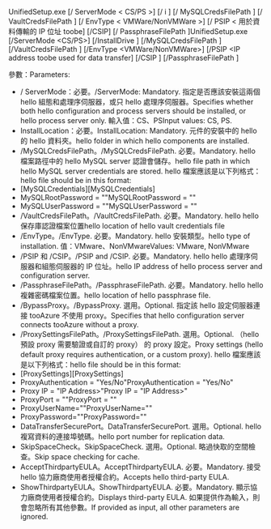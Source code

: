 <span data-ttu-id="abb1c-101">UnifiedSetup.exe [/ ServerMode < CS/PS >] [/ i <DriveLetter>] [/ MySQLCredsFilePath <MySQL credentials file path>] [/ VaultCredsFilePath <Vault credentials file path>] [/ EnvType < VMWare/NonVMWare >] [/ PSIP < 用於資料傳輸的 IP 位址 toobe] [/CSIP<IP address of CS toobe registered with>] [/ PassphraseFilePath <Passphrase file path>]</span><span class="sxs-lookup"><span data-stu-id="abb1c-101">UnifiedSetup.exe [/ServerMode <CS/PS>] [/InstallDrive <DriveLetter>] [/MySQLCredsFilePath <MySQL credentials file path>] [/VaultCredsFilePath <Vault credentials file path>] [/EnvType <VMWare/NonVMWare>] [/PSIP <IP address toobe used for data transfer] [/CSIP <IP address of CS toobe registered with>] [/PassphraseFilePath <Passphrase file path>]</span></span>

<span data-ttu-id="abb1c-102">參數：</span><span class="sxs-lookup"><span data-stu-id="abb1c-102">Parameters:</span></span>

* <span data-ttu-id="abb1c-103">/ ServerMode：必要。</span><span class="sxs-lookup"><span data-stu-id="abb1c-103">/ServerMode: Mandatory.</span></span> <span data-ttu-id="abb1c-104">指定是否應該安裝這兩個 hello 組態和處理序伺服器，或只 hello 處理序伺服器。</span><span class="sxs-lookup"><span data-stu-id="abb1c-104">Specifies whether both hello configuration and process servers should be installed, or hello process server only.</span></span> <span data-ttu-id="abb1c-105">輸入值：CS、PS</span><span class="sxs-lookup"><span data-stu-id="abb1c-105">Input values: CS, PS.</span></span>
* <span data-ttu-id="abb1c-106">InstallLocation：必要。</span><span class="sxs-lookup"><span data-stu-id="abb1c-106">InstallLocation: Mandatory.</span></span> <span data-ttu-id="abb1c-107">元件的安裝中的 hello 的 hello 資料夾。</span><span class="sxs-lookup"><span data-stu-id="abb1c-107">hello folder in which hello components are installed.</span></span>
* <span data-ttu-id="abb1c-108">/MySQLCredsFilePath。</span><span class="sxs-lookup"><span data-stu-id="abb1c-108">/MySQLCredsFilePath.</span></span> <span data-ttu-id="abb1c-109">必要。</span><span class="sxs-lookup"><span data-stu-id="abb1c-109">Mandatory.</span></span> <span data-ttu-id="abb1c-110">hello 檔案路徑中的 hello MySQL server 認證會儲存。</span><span class="sxs-lookup"><span data-stu-id="abb1c-110">hello file path in which hello MySQL server credentials are stored.</span></span> <span data-ttu-id="abb1c-111">hello 檔案應該是以下列格式：</span><span class="sxs-lookup"><span data-stu-id="abb1c-111">hello file should be in this format:</span></span>
* <span data-ttu-id="abb1c-112">[MySQLCredentials]</span><span class="sxs-lookup"><span data-stu-id="abb1c-112">[MySQLCredentials]</span></span>
* <span data-ttu-id="abb1c-113">MySQLRootPassword = "<Password>"</span><span class="sxs-lookup"><span data-stu-id="abb1c-113">MySQLRootPassword = "<Password>"</span></span>
* <span data-ttu-id="abb1c-114">MySQLUserPassword = "<Password>"</span><span class="sxs-lookup"><span data-stu-id="abb1c-114">MySQLUserPassword = "<Password>"</span></span>
* <span data-ttu-id="abb1c-115">/VaultCredsFilePath。</span><span class="sxs-lookup"><span data-stu-id="abb1c-115">/VaultCredsFilePath.</span></span> <span data-ttu-id="abb1c-116">必要。</span><span class="sxs-lookup"><span data-stu-id="abb1c-116">Mandatory.</span></span> <span data-ttu-id="abb1c-117">hello hello 保存庫認證檔案位置</span><span class="sxs-lookup"><span data-stu-id="abb1c-117">hello location of hello vault credentials file</span></span>
* <span data-ttu-id="abb1c-118">/EnvType。</span><span class="sxs-lookup"><span data-stu-id="abb1c-118">/EnvType.</span></span> <span data-ttu-id="abb1c-119">必要。</span><span class="sxs-lookup"><span data-stu-id="abb1c-119">Mandatory.</span></span> <span data-ttu-id="abb1c-120">hello 安裝類型。</span><span class="sxs-lookup"><span data-stu-id="abb1c-120">hello type of installation.</span></span> <span data-ttu-id="abb1c-121">值：VMware、NonVMware</span><span class="sxs-lookup"><span data-stu-id="abb1c-121">Values: VMware, NonVMware</span></span>
* <span data-ttu-id="abb1c-122">/PSIP 和 /CSIP。</span><span class="sxs-lookup"><span data-stu-id="abb1c-122">/PSIP and /CSIP.</span></span> <span data-ttu-id="abb1c-123">必要。</span><span class="sxs-lookup"><span data-stu-id="abb1c-123">Mandatory.</span></span> <span data-ttu-id="abb1c-124">hello hello 處理序伺服器和組態伺服器的 IP 位址。</span><span class="sxs-lookup"><span data-stu-id="abb1c-124">hello IP address of hello process server and configuration server.</span></span>
* <span data-ttu-id="abb1c-125">/PassphraseFilePath。</span><span class="sxs-lookup"><span data-stu-id="abb1c-125">/PassphraseFilePath.</span></span> <span data-ttu-id="abb1c-126">必要。</span><span class="sxs-lookup"><span data-stu-id="abb1c-126">Mandatory.</span></span> <span data-ttu-id="abb1c-127">hello hello 複雜密碼檔案位置。</span><span class="sxs-lookup"><span data-stu-id="abb1c-127">hello location of hello passphrase file.</span></span>
* <span data-ttu-id="abb1c-128">/BypassProxy。</span><span class="sxs-lookup"><span data-stu-id="abb1c-128">/BypassProxy.</span></span> <span data-ttu-id="abb1c-129">選用。</span><span class="sxs-lookup"><span data-stu-id="abb1c-129">Optional.</span></span> <span data-ttu-id="abb1c-130">指定該 hello 設定伺服器連接 tooAzure 不使用 proxy。</span><span class="sxs-lookup"><span data-stu-id="abb1c-130">Specifies that hello configuration server connects tooAzure without a proxy.</span></span>
* <span data-ttu-id="abb1c-131">/ProxySettingsFilePath。</span><span class="sxs-lookup"><span data-stu-id="abb1c-131">/ProxySettingsFilePath.</span></span> <span data-ttu-id="abb1c-132">選用。</span><span class="sxs-lookup"><span data-stu-id="abb1c-132">Optional.</span></span> <span data-ttu-id="abb1c-133">（hello 預設 proxy 需要驗證或自訂的 proxy） 的 proxy 設定。</span><span class="sxs-lookup"><span data-stu-id="abb1c-133">Proxy settings (hello default proxy requires authentication, or a custom proxy).</span></span> <span data-ttu-id="abb1c-134">hello 檔案應該是以下列格式：</span><span class="sxs-lookup"><span data-stu-id="abb1c-134">hello file should be in this format:</span></span>
* <span data-ttu-id="abb1c-135">[ProxySettings]</span><span class="sxs-lookup"><span data-stu-id="abb1c-135">[ProxySettings]</span></span>
* <span data-ttu-id="abb1c-136">ProxyAuthentication = "Yes/No"</span><span class="sxs-lookup"><span data-stu-id="abb1c-136">ProxyAuthentication = "Yes/No"</span></span>
* <span data-ttu-id="abb1c-137">Proxy IP = "IP Address>"</span><span class="sxs-lookup"><span data-stu-id="abb1c-137">Proxy IP = "IP Address>"</span></span>
* <span data-ttu-id="abb1c-138">ProxyPort = "<Port>"</span><span class="sxs-lookup"><span data-stu-id="abb1c-138">ProxyPort = "<Port>"</span></span>
* <span data-ttu-id="abb1c-139">ProxyUserName="<User Name>"</span><span class="sxs-lookup"><span data-stu-id="abb1c-139">ProxyUserName="<User Name>"</span></span>
* <span data-ttu-id="abb1c-140">ProxyPassword="<Password>"</span><span class="sxs-lookup"><span data-stu-id="abb1c-140">ProxyPassword="<Password>"</span></span>
* <span data-ttu-id="abb1c-141">DataTransferSecurePort。</span><span class="sxs-lookup"><span data-stu-id="abb1c-141">DataTransferSecurePort.</span></span> <span data-ttu-id="abb1c-142">選用。</span><span class="sxs-lookup"><span data-stu-id="abb1c-142">Optional.</span></span> <span data-ttu-id="abb1c-143">hello 複寫資料的連接埠號碼。</span><span class="sxs-lookup"><span data-stu-id="abb1c-143">hello port number for replication data.</span></span>
* <span data-ttu-id="abb1c-144">SkipSpaceCheck。</span><span class="sxs-lookup"><span data-stu-id="abb1c-144">SkipSpaceCheck.</span></span> <span data-ttu-id="abb1c-145">選用。</span><span class="sxs-lookup"><span data-stu-id="abb1c-145">Optional.</span></span> <span data-ttu-id="abb1c-146">略過快取的空間檢查。</span><span class="sxs-lookup"><span data-stu-id="abb1c-146">Skip space checking for cache.</span></span>
* <span data-ttu-id="abb1c-147">AcceptThirdpartyEULA。</span><span class="sxs-lookup"><span data-stu-id="abb1c-147">AcceptThirdpartyEULA.</span></span> <span data-ttu-id="abb1c-148">必要。</span><span class="sxs-lookup"><span data-stu-id="abb1c-148">Mandatory.</span></span> <span data-ttu-id="abb1c-149">接受 hello 協力廠商使用者授權合約。</span><span class="sxs-lookup"><span data-stu-id="abb1c-149">Accepts hello third-party EULA.</span></span>
* <span data-ttu-id="abb1c-150">ShowThirdpartyEULA。</span><span class="sxs-lookup"><span data-stu-id="abb1c-150">ShowThirdpartyEULA.</span></span> <span data-ttu-id="abb1c-151">必要。</span><span class="sxs-lookup"><span data-stu-id="abb1c-151">Mandatory.</span></span> <span data-ttu-id="abb1c-152">顯示協力廠商使用者授權合約。</span><span class="sxs-lookup"><span data-stu-id="abb1c-152">Displays third-party EULA.</span></span> <span data-ttu-id="abb1c-153">如果提供作為輸入，則會忽略所有其他參數。</span><span class="sxs-lookup"><span data-stu-id="abb1c-153">If provided as input, all other parameters are ignored.</span></span>
